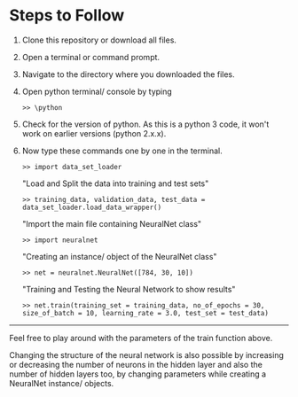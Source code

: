 # Steps to Follow

1. Clone this repository or download all files.
2. Open a terminal or command prompt.
3. Navigate to the directory where you downloaded the files.
4. Open python terminal/ console by typing 
	```
	>> \python
	```

5. Check for the version of python. As this is a python 3 code, it won't work on earlier versions (python 2.x.x).
6. Now type these commands one by one in the terminal.
	```
	>> import data_set_loader
	```

	"Load and Split the data into training and test sets"
	```
	>> training_data, validation_data, test_data = data_set_loader.load_data_wrapper()
	```
	
	"Import the main file containing NeuralNet class"
	```
	>> import neuralnet
	```

	"Creating an instance/ object of the NeuralNet class"
	```
	>> net = neuralnet.NeuralNet([784, 30, 10])
	```
	
	"Training and Testing the Neural Network to show results"
	```
	>> net.train(training_set = training_data, no_of_epochs = 30, size_of_batch = 10, learning_rate = 3.0, test_set = test_data)
	```

---

Feel free to play around with the parameters of the train function above.

Changing the structure of the neural network is also possible by increasing or decreasing the number of neurons in the hidden layer and also the number of hidden layers too, by changing parameters while creating a NeuralNet instance/ objects.